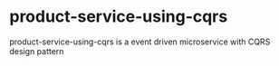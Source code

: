 # product-service-using-cqrs
product-service-using-cqrs is a event driven microservice with CQRS design pattern
